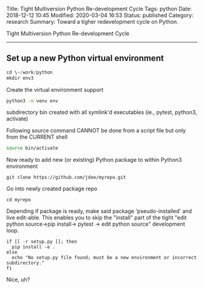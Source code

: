 Title: Tight Multiversion Python Re-development Cycle
Tags: python
Date: 2018-12-12 10:45
Modified: 2020-03-04 16:53
Status: published
Category: research
Summary: Toward a tigher redevelopment cycle on Python.

Tight Multiversion Python Re-development Cycle
**********************************************

Set up a new Python virtual environment
---------------------------------------

```python
cd \~/work/python
mkdir env3
```

Create the virtual environment support

```bash
python3 -m venv env
```

subdirectory bin created with all symlink'd executables (ie., pytest, python3, activate)

Following source command CANNOT be done from a script file but only from the CURRENT shell

```bash
source bin/activate
```

Now ready to add new (or existing) Python package to within Python3 environment

```shell
git clone https://github.com/jdoe/myrepo.git
```

Go into newly created package repo

```shell
cd myrepo
```

Depending if package is ready, make said package 'pseudo-installed' and live edit-able.
This enables you to skip the "install" part of the tight "edit python source→pip install→ pytest → edit python source" development loop.

```shell
if [[ -r setup.py ]]; then
  pip install -e .
else
  echo "No setup.py file found; must be a new environment or incorrect subdirectory."
fi
```

Nice, uh?

